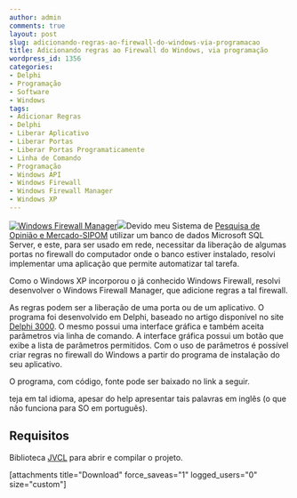 ```yaml
---
author: admin
comments: true
layout: post
slug: adicionando-regras-ao-firewall-do-windows-via-programacao
title: Adicionando regras ao Firewall do Windows, via programação
wordpress_id: 1356
categories:
- Delphi
- Programação
- Software
- Windows
tags:
- Adicionar Regras
- Delphi
- Liberar Aplicativo
- Liberar Portas
- Liberar Portas Programaticamente
- Linha de Comando
- Programação
- Windows API
- Windows Firewall
- Windows Firewall Manager
- Windows XP
---
```


[![Windows Firewall Manager](http://manoelcampos.com/wp-content/uploads/windows-firewall-manager-300x127.png)](http://manoelcampos.com/wp-content/uploads/windows-firewall-manager.png)[![](http://manoelcampos.com/wp-content/uploads/windows7_firewall.png)](http://manoelcampos.com/wp-content/uploads/windows7_firewall.png)Devido meu Sistema de [Pesquisa de Opinião e Mercado-SIPOM](http://sipom.manoelcampos.com) utilizar um banco de dados Microsoft SQL Server, e este, para ser usado em rede, necessitar da liberação de algumas portas no firewall do computador onde o banco estiver instalado, resolvi implementar uma aplicação que permite automatizar tal tarefa.

Como o Windows XP incorporou o já conhecido Windows Firewall, resolvi desenvolver o Windows Firewall Manager, que adicione regras a tal firewall.

As regras podem ser a liberação de uma porta ou de um aplicativo. O programa foi desenvolvido em Delphi, baseado no artigo disponível no site [Delphi 3000](http://www.delphi3000.com/articles/article_5021.asp). O mesmo possui uma interface gráfica e também aceita parâmetros via linha de comando. A interface gráfica possui um botão que exibe a lista de parâmetros permitidos. Com o uso de parâmetros é possível criar regras no firewall do Windows a partir do programa de instalação do seu aplicativo.

O programa, com código, fonte pode ser baixado no link a seguir.

teja em tal idioma, apesar do help apresentar tais palavras em inglês (o que não funciona para SO em português).


## Requisitos


Biblioteca [JVCL](http://jvcl.sourceforge.net) para abrir e compilar o projeto.

[attachments title="Download" force_saveas="1" logged_users="0" size="custom"]
